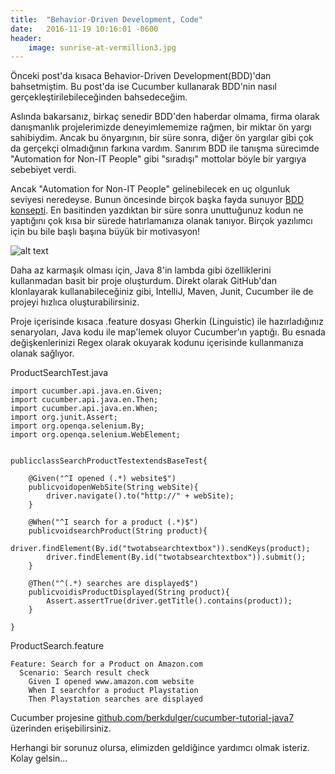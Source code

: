 ```yaml
---
title:  "Behavior-Driven Development, Code"
date:   2016-11-19 10:16:01 -0600
header:
    image: sunrise-at-vermillion3.jpg
---
```



Önceki post'da kısaca Behavior-Driven Development(BDD)'dan bahsetmiştim. Bu post'da ise Cucumber kullanarak BDD'nin nasıl gerçekleştirilebileceğinden bahsedeceğim.

Aslında bakarsanız, birkaç senedir BDD'den haberdar olmama, firma olarak danışmanlık projelerimizde deneyimlememize rağmen, bir miktar ön yargı sahibiydim. Ancak bu önyargının, bir süre sonra, diğer ön yargılar gibi çok da gerçekçi olmadığının farkına vardım. Sanırım BDD ile tanışma sürecimde "Automation for Non-IT People" gibi "sıradışı" mottolar böyle bir yargıya sebebiyet verdi.

Ancak "Automation for Non-IT People" gelinebilecek en uç olgunluk seviyesi neredeyse. Bunun öncesinde birçok başka fayda sunuyor [BDD konsepti](https://www.linkedin.com/pulse/behavior-driven-development-concept-berk-d%C3%BClger). En basitinden yazdıktan bir süre sonra unuttuğunuz kodun ne yaptığını çok kısa bir sürede hatırlamanıza olanak tanıyor. Birçok yazılımcı için bu bile başlı başına büyük bir motivasyon!
 
![alt text](IdeasAreCheap.png "Ideas are Cheap!")

Daha az karmaşık olması için, Java 8'in lambda gibi özelliklerini kullanmadan basit bir proje oluşturdum. Direkt olarak GitHub'dan klonlayarak kullanabileceğiniz gibi, IntelliJ, Maven, Junit, Cucumber ile de projeyi hızlıca oluşturabilirsiniz.

Proje içerisinde kısaca .feature dosyası Gherkin (Linguistic) ile hazırladığınız senaryoları, Java kodu ile map'lemek oluyor Cucumber'ın yaptığı. Bu esnada değişkenlerinizi Regex olarak okuyarak kodunu içerisinde kullanmanıza olanak sağlıyor.

ProductSearchTest.java
    
    import cucumber.api.java.en.Given;
    import cucumber.api.java.en.Then;
    import cucumber.api.java.en.When;
    import org.junit.Assert;
    import org.openqa.selenium.By;
    import org.openqa.selenium.WebElement;
    
    
    publicclassSearchProductTestextendsBaseTest{
  
        @Given("^I opened (.*) website$")
        publicvoidopenWebSite(String webSite){
            driver.navigate().to("http://" + webSite);
        }
    
        @When("^I search for a product (.*)$")
        publicvoidsearchProduct(String product){
            driver.findElement(By.id("twotabsearchtextbox")).sendKeys(product);
            driver.findElement(By.id("twotabsearchtextbox")).submit();
        }
    
        @Then("^(.*) searches are displayed$")
        publicvoidisProductDisplayed(String product){
            Assert.assertTrue(driver.getTitle().contains(product));
        }

    }
ProductSearch.feature

    Feature: Search for a Product on Amazon.com
      Scenario: Search result check  
        Given I opened www.amazon.com website
        When I searchfor a product Playstation
        Then Playstation searches are displayed

Cucumber projesine [github.com/berkdulger/cucumber-tutorial-java7](github.com/berkdulger/cucumber-tutorial-java7) üzerinden erişebilirsiniz.

Herhangi bir sorunuz olursa, elimizden geldiğince yardımcı olmak isteriz. Kolay gelsin...